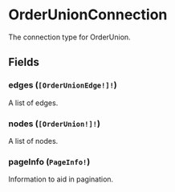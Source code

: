 # OrderUnionConnection

The connection type for OrderUnion.

## Fields

### edges (`[OrderUnionEdge!]!`)
A list of edges.

### nodes (`[OrderUnion!]!`)
A list of nodes.

### pageInfo (`PageInfo!`)
Information to aid in pagination.

